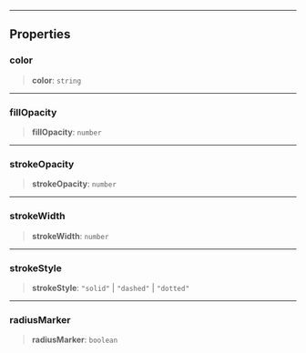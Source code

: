 ***

## Properties

### color

> **color**: `string`

***

### fillOpacity

> **fillOpacity**: `number`

***

### strokeOpacity

> **strokeOpacity**: `number`

***

### strokeWidth

> **strokeWidth**: `number`

***

### strokeStyle

> **strokeStyle**: `"solid"` | `"dashed"` | `"dotted"`

***

### radiusMarker

> **radiusMarker**: `boolean`
